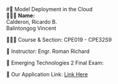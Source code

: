 #👋 Model Deployment in the Cloud<br/> 
👩🏻‍💻 **Name:**  
     Calderon, Ricardo B.  
      Balintongog Vincent 

👩🏻‍🎓 Course & Section:  CPE019 - CPE32S9 <br/> 

🎨 Instructor: Engr. Roman Richard <br/>  

🌷 Emerging Technologies 2 Final Exam:<br/> 

💭 Our Application Link: [Link Here](https://cpe019finalproject-5bhxivmntchemeeudwpbzn.streamlit.app/?fbclid=IwAR1jpe1ulAb3Tl4k0wnVyGy8ZOHOtYotYeLoNGvotXK4vwr9UDlkhoHew-Q)<br/> 
